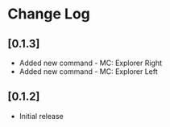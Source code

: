 # Change Log

## [0.1.3]

- Added new command - MC: Explorer Right
- Added new command - MC: Explorer Left

## [0.1.2]

- Initial release
